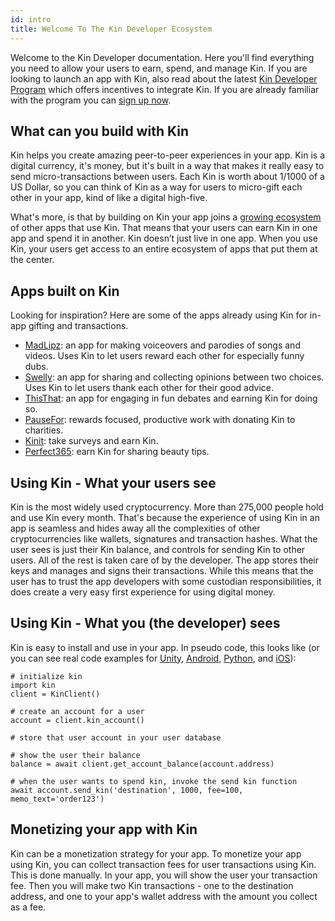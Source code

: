 ```yaml
---
id: intro
title: Welcome To The Kin Developer Ecosystem
---
```


Welcome to the Kin Developer documentation. Here you'll find everything you need to allow your users to earn, spend, and manage Kin. If you are looking to launch an app with Kin, also read about the latest [Kin Developer Program](https://developers.kinecosystem.com) which offers incentives to integrate Kin. If you are already familiar with the program you can [sign up now](http://bit.ly/2RQpmn3).

## What can you build with Kin

Kin helps you create amazing peer-to-peer experiences in your app. Kin is a digital currency, it's money, but it's built in a way that makes it really easy to send micro-transactions between users. Each Kin is worth about 1/1000 of a US Dollar, so you can think of Kin as a way for users to micro-gift each other in your app, kind of like a digital high-five.

What's more, is that by building on Kin your app joins a [growing ecosystem](https://www.kin.org/stats/) of other apps that use Kin. That means that your users can earn Kin in one app and spend it in another. Kin doesn’t just live in one app. When you use Kin, your users get access to an entire ecosystem of apps that put them at the center.

## Apps built on Kin

Looking for inspiration? Here are some of the apps already using Kin for in-app gifting and transactions.

* [MadLipz](https://itunes.apple.com/us/app/madlipz-instant-dub-and-sub/id1056224570?mt=8): an app for making voiceovers and parodies of songs and videos. Uses Kin to let users reward each other for especially funny dubs.
* [Swelly](https://itunes.apple.com/us/app/swelly-whats-your-opinion/id1082808642?mt=8): an app for sharing and collecting opinions between two choices. Uses Kin to let users thank each other for their good advice.
* [ThisThat](https://itunes.apple.com/gb/app/thisthat/id1439596187?mt=8): an app for engaging in fun debates and earning Kin for doing so.
* [PauseFor](https://itunes.apple.com/us/app/pause-for/id1293407815?mt=8): rewards focused, productive work with donating Kin to charities.
* [Kinit](https://itunes.apple.com/us/app/kinit/id1401266070?mt=8): take surveys and earn Kin.
* [Perfect365](https://itunes.apple.com/il/app/perfect365/id475976577?mt=8): earn Kin for sharing beauty tips.

## Using Kin - What your users see

Kin is the most widely used cryptocurrency. More than 275,000 people hold and use Kin every month. That's because the experience of using Kin in an app is seamless and hides away all the complexities of other cryptocurrencies like wallets, signatures and transaction hashes. What the user sees is just their Kin balance, and controls for sending Kin to other users. All of the rest is taken care of by the developer. The app stores their keys and manages and signs their transactions. While this means that the user has to trust the app developers with some custodian responsibilities, it does create a very easy first experience for using digital money.

## Using Kin - What you (the developer) sees

Kin is easy to install and use in your app. In pseudo code, this looks like (or you can see real code examples for [Unity](documentation/unity-sdk), [Android](documentation/android-sdk), [Python](documentation/python-sdk), and [iOS](documentation/ios-sdk)):

```
# initialize kin
import kin
client = KinClient()

# create an account for a user
account = client.kin_account()

# store that user account in your user database

# show the user their balance
balance = await client.get_account_balance(account.address)

# when the user wants to spend kin, invoke the send kin function
await account.send_kin('destination', 1000, fee=100, memo_text='order123')
```

## Monetizing your app with Kin

Kin can be a monetization strategy for your app. To monetize your app using Kin, you can collect transaction fees for user transactions using Kin. This is done manually. In your app, you will show the user your transaction fee. Then you will make two Kin transactions - one to the destination address, and one to your app's wallet address with the amount you collect as a fee.
